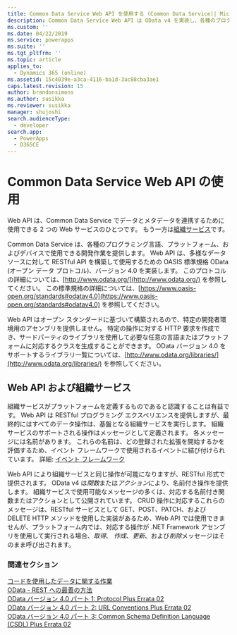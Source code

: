 ```yaml
---
title: Common Data Service Web API を使用する (Common Data Service)| Microsoft Docs
description: Common Data Service Web API は OData v4 を実装し、各種のプログラミング言語、プラットフォーム、およびデバイスで使用できる開発環境を提供します。
ms.custom: ''
ms.date: 04/22/2019
ms.service: powerapps
ms.suite: ''
ms.tgt_pltfrm: ''
ms.topic: article
applies_to:
  - Dynamics 365 (online)
ms.assetid: 15c4039e-a3ca-4116-ba1d-3ac88cba3ae1
caps.latest.revision: 15
author: brandonsimons
ms.author: susikka
ms.reviewer: susikka
manager: shujoshi
search.audienceType:
  - developer
search.app:
  - PowerApps
  - D365CE
---
```

# <a name="use-the-common-data-service-web-api"></a>Common Data Service Web API の使用

Web API は、Common Data Service でデータとメタデータを連携するために使用できる 2 つの Web サービスのひとつです。 もう一方は[組織サービス](../org-service/overview.md)です。

Common Data Service は、各種のプログラミング言語、プラットフォーム、およびデバイスで使用できる開発作業を提供します。 Web API は、多様なデータ ソースに対して RESTful API を構築して使用するための OASIS 標準規格 OData (オープン データ プロトコル)、バージョン 4.0 を実装します。 このプロトコルの詳細については、[http://www.odata.org/](http://www.odata.org/) を参照してください。 この標準規格の詳細については、[https://www.oasis-open.org/standards#odatav4.0](https://www.oasis-open.org/standards#odatav4.0) を参照してください。 


Web API はオープン スタンダードに基づいて構築されるので、特定の開発者環境用のアセンブリを提供しません。 特定の操作に対する HTTP 要求を作成でき、サードパーティのライブラリを使用して必要な任意の言語またはプラットフォームに対応するクラスを生成することができます。 OData バージョン 4.0 をサポートするライブラリ一覧については、[http://www.odata.org/libraries/](http://www.odata.org/libraries/) を参照してください。  

## <a name="web-api-and-the-organization-service"></a>Web API および組織サービス

組織サービスがプラットフォームを定義するものであると認識することは有益です。 Web API は RESTful プログラミング エクスペリエンスを提供しますが、最終的にはすべてのデータ操作は、基盤となる組織サービスを実行します。 組織サービスのサポートされる操作はメッセージとして定義されます。 各メッセージには名前があります。 これらの名前は、どの登録された拡張を開始するかを評価するため、イベント フレームワークで使用されるイベントに結び付けられています。 詳細: [イベント フレームワーク](../event-framework.md)

Web API により組織サービスと同じ操作が可能になりますが、RESTful 形式で提供されます。 OData v4 は*関数*または*アクション*により、名前付き操作を提供します。 組織サービスで使用可能なメッセージの多くは、対応する名前付き関数またはアクションとして公開されています。 CRUD 操作に対応するこれらのメッセージは、RESTful サービスとして GET、POST、PATCH、および DELETE HTTP メソッドを使用した実装があるため、Web API では使用できませんが、プラットフォーム内では、対応する操作が .NET Framework アセンブリを使用して実行される場合、*取得*、 *作成*、*更新*、および*削除*メッセージはそのまま呼び出されます。

  
### <a name="related-sections"></a>関連セクション

[コードを使用したデータに関する作業](../work-with-data-cds.md)<br />
[OData - REST への最善の方法](http://www.odata.org/)<br />
[OData バージョン 4.0 パート 1: Protocol Plus Errata 02](http://docs.oasis-open.org/odata/odata/v4.0/odata-v4.0-part1-protocol.html)<br />
[OData バージョン 4.0 パート 2: URL Conventions Plus Errata 02](http://docs.oasis-open.org/odata/odata/v4.0/odata-v4.0-part2-url-conventions.html)<br />
[OData バージョン 4.0 パート 3: Common Schema Definition Language (CSDL) Plus Errata 02](http://docs.oasis-open.org/odata/odata/v4.0/odata-v4.0-part3-csdl.html)
